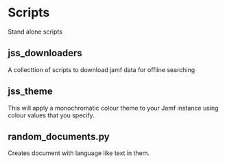 # Scripts
Stand alone scripts

## jss_downloaders
A collecttion of scripts to download jamf data for offline searching

## jss_theme
This will apply a monochromatic colour theme to your Jamf instance using colour values that you specify.

## random_documents.py
Creates document with language like text in them.
